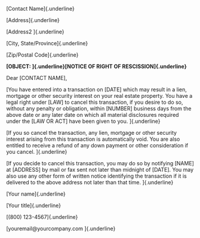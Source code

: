 [Contact Name]{.underline}

[Address]{.underline}

[Address2 ]{.underline}

[City, State/Province]{.underline}

[Zip/Postal Code]{.underline}

**[OBJECT: ]{.underline}[NOTICE OF RIGHT OF RESCISSION]{.underline}**

Dear \[CONTACT NAME\],

[You have entered into a transaction on \[DATE\] which may result in a
lien, mortgage or other security interest on your real estate property.
You have a legal right under \[LAW\] to cancel this transaction, if you
desire to do so, without any penalty or obligation, within \[NUMBER\]
business days from the above date or any later date on which all
material disclosures required under the \[LAW OR ACT\] have been given
to you. ]{.underline}

[If you so cancel the transaction, any lien, mortgage or other security
interest arising from this transaction is automatically void. You are
also entitled to receive a refund of any down payment or other
consideration if you cancel. ]{.underline}

[If you decide to cancel this transaction, you may do so by notifying
\[NAME\] at \[ADDRESS\] by mail or fax sent not later than midnight of
\[DATE\]. You may also use any other form of written notice identifying
the transaction if it is delivered to the above address not later than
that time. ]{.underline}

[Your name]{.underline}

[Your title]{.underline}

[(800) 123-4567]{.underline}

[youremail\@yourcompany.com ]{.underline}
